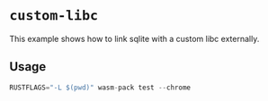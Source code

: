 # `custom-libc`

This example shows how to link sqlite with a custom libc externally.

## Usage

```rust
RUSTFLAGS="-L $(pwd)" wasm-pack test --chrome
```
